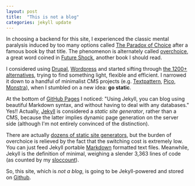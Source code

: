 ```yaml
---
layout: post
title:  "This is not a blog"
categories: jekyll update
---
```

In choosing a backend for this site, I experienced the classic mental paralysis induced by too many options called [The Paradox of Choice](http://en.wikipedia.org/wiki/The_Paradox_of_Choice) after a famous book by that title. The phenomenon is alternately called [overchoice](http://en.wikipedia.org/wiki/Overchoice), a great word coined in [Future Shock](http://en.wikipedia.org/wiki/Future_Shock), another book I should read.

I considered using [Drupal](https://www.drupal.org/), [Wordpress](https://wordpress.com/) and started sifting through [the 1200+ alternatives](http://www.cmsmatrix.org/), trying to find something light, flexible and efficient. I narrowed it down to a handful of minimalist CMS projects (e.g. [Textpattern](http://textpattern.com/), [Pico](http://picocms.org/), [Monstra](http://monstra.org/)), when I stumbled on a new idea: **go static**.

At the bottom of [GitHub Pages](https://pages.github.com/) I noticed: "Using Jekyll, you can blog using beautiful Markdown syntax, and without having to deal with any databases." Yes!! Actually, [Jekyll](http://jekyllrb.com/) is considered a *static site generator*, rather than a CMS, because the latter implies dynamic page generation on the server side (although I'm not entirely convinced of the distinction).

There are actually [dozens of static site generators](https://staticsitegenerators.net/), but the burden of overchoice is relieved by the fact that the switching cost is extremely low. You can just feed Jekyll portable [Markdown](http://daringfireball.net/projects/markdown/) formatted text files. Meanwhile, Jekyll is the definition of minimal, weighing a slender 3,363 lines of code (as counted by my [sloccount](http://www.dwheeler.com/sloccount/)).

So, this site, which is *not a blog*, is going to be Jekyll-powered and stored on [Github](https://github.com/zharley/blog).

